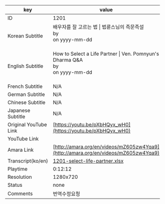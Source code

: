 |  key  |  value  |
|-------|---------|
| ID            | 1201 |
| Korean Subtitle | 배우자를 잘 고르는 법 \| 법륜스님의 즉문즉설<br>by <br>on yyyy-mm-dd<br><br>|
| English Subtitle | How to Select a Life Partner \| Ven. Pomnyun's Dharma Q&A<br>by <br>on yyyy-mm-dd<br><br>|
| French Subtitle | N/A |
| German Subtitle | N/A |
| Chinese Subtitle | N/A |
| Japanese Subtitle | N/A |
| Original YouTube Link  | [https://youtu.be/pXbHQyx_wH0](https://youtu.be/pXbHQyx_wH0) |
| YouTube Link  |  |
| Amara Link    | [http://amara.org/en/videos/mZ605zw4Yqa9](http://amara.org/en/videos/mZ605zw4Yqa9) |
| Transcript(ko/en) | [1201-select-life-partner.xlsx](https://github.com/jungtosociety/dharma-qna/raw/master/sub/1201/1201-select-life-partner.xlsx) |
| Playtime | 0:12:12 |
| Resolution | 1280x720|
| Status | none |
| Comments | 번역수정요청 |
